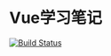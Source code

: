 # Vue学习笔记

[![Build Status](https://travis-ci.org/jnotes/vue.svg?branch=master)](https://travis-ci.org/jnotes/vue)
